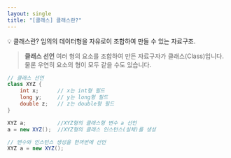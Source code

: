 ```yaml
---
layout: single
title: "[클래스] 클래스란?"
---
```


<aside>
💡 클래스란? 
임의의 데이터형을 자유로이 조합하여 만들 수 있는 자료구조.

</aside>

> **클래스 선언**
여러 형의 요소를 조합하여 만든 자료구자가 클래스(Class)입니다. 물론 우연히 요소의 형이 모두 같을 수도 있습니다.
>


```java
// 클래스 선언
class XYZ {
    int x;      // x는 int형 필드
    long y;     // y는 long형 필드
    double z;   // z는 double형 필드
}

XYZ a;          //XYZ형의 클래스형 변수 a 선언
a = new XYZ();  //XYZ형의 클래스 인스턴스(실체)를 생성

// 변수와 인스턴스 생성을 한꺼번에 선언
XYZ a = new XYZ();
```